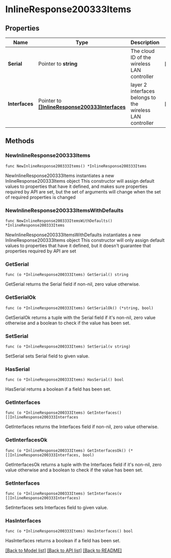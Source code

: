 # InlineResponse200333Items

## Properties

Name | Type | Description | Notes
------------ | ------------- | ------------- | -------------
**Serial** | Pointer to **string** | The cloud ID of the wireless LAN controller | [optional] 
**Interfaces** | Pointer to [**[]InlineResponse200333Interfaces**](InlineResponse200333Interfaces.md) | layer 2 interfaces belongs to the wireless LAN controller | [optional] 

## Methods

### NewInlineResponse200333Items

`func NewInlineResponse200333Items() *InlineResponse200333Items`

NewInlineResponse200333Items instantiates a new InlineResponse200333Items object
This constructor will assign default values to properties that have it defined,
and makes sure properties required by API are set, but the set of arguments
will change when the set of required properties is changed

### NewInlineResponse200333ItemsWithDefaults

`func NewInlineResponse200333ItemsWithDefaults() *InlineResponse200333Items`

NewInlineResponse200333ItemsWithDefaults instantiates a new InlineResponse200333Items object
This constructor will only assign default values to properties that have it defined,
but it doesn't guarantee that properties required by API are set

### GetSerial

`func (o *InlineResponse200333Items) GetSerial() string`

GetSerial returns the Serial field if non-nil, zero value otherwise.

### GetSerialOk

`func (o *InlineResponse200333Items) GetSerialOk() (*string, bool)`

GetSerialOk returns a tuple with the Serial field if it's non-nil, zero value otherwise
and a boolean to check if the value has been set.

### SetSerial

`func (o *InlineResponse200333Items) SetSerial(v string)`

SetSerial sets Serial field to given value.

### HasSerial

`func (o *InlineResponse200333Items) HasSerial() bool`

HasSerial returns a boolean if a field has been set.

### GetInterfaces

`func (o *InlineResponse200333Items) GetInterfaces() []InlineResponse200333Interfaces`

GetInterfaces returns the Interfaces field if non-nil, zero value otherwise.

### GetInterfacesOk

`func (o *InlineResponse200333Items) GetInterfacesOk() (*[]InlineResponse200333Interfaces, bool)`

GetInterfacesOk returns a tuple with the Interfaces field if it's non-nil, zero value otherwise
and a boolean to check if the value has been set.

### SetInterfaces

`func (o *InlineResponse200333Items) SetInterfaces(v []InlineResponse200333Interfaces)`

SetInterfaces sets Interfaces field to given value.

### HasInterfaces

`func (o *InlineResponse200333Items) HasInterfaces() bool`

HasInterfaces returns a boolean if a field has been set.


[[Back to Model list]](../README.md#documentation-for-models) [[Back to API list]](../README.md#documentation-for-api-endpoints) [[Back to README]](../README.md)


